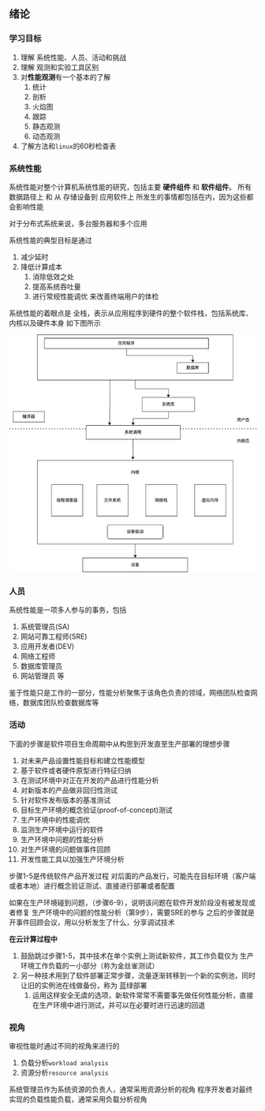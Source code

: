 ## 绪论

### 学习目标
1. 理解 系统性能、人员、活动和挑战
2. 理解 观测和实验工具区别
3. 对**性能观测**有一个基本的了解
   1. 统计
   2. 剖析
   3. 火焰图
   4. 跟踪
   5. 静态观测
   6. 动态观测
4. 了解方法和`linux`的60秒检查表


### 系统性能

系统性能对整个计算机系统性能的研究，包括主要 **硬件组件** 和 **软件组件**。
所有 数据路径上 和 从 存储设备到 应用软件上 所发生的事情都包括在内，因为这些都会影响性能

对于分布式系统来说，多台服务器和多个应用

系统性能的典型目标是通过
1. 减少延时
2. 降低计算成本
   1. 消除低效之处
   2. 提高系统吞吐量
   3. 进行常规性能调优
来改善终端用户的体检

系统性能的着眼点是 全栈，表示从应用程序到硬件的整个软件栈，包括系统库、内核以及硬件本身
如下图所示

![通用系统软件栈](%E9%80%9A%E7%94%A8%E7%B3%BB%E7%BB%9F%E8%BD%AF%E4%BB%B6%E6%A0%88.jpg)

### 人员

系统性能是一项多人参与的事务，包括
1. 系统管理员(SA)
2. 网站可靠工程师(SRE)
3. 应用开发者(DEV)
4. 网络工程师
5. 数据库管理员
6. 网站管理员
等

鉴于性能只是工作的一部分，性能分析聚焦于该角色负责的领域，网络团队检查网络，数据库团队检查数据库等

### 活动

下面的步骤是软件项目生命周期中从构思到开发直至生产部署的理想步骤

1.  对未来产品设置性能目标和建立性能模型
2.  基于软件或者硬件原型进行特征归纳
3.  在测试环境中对正在开发的产品进行性能分析
4.  对新版本的产品做非回归性测试
5.  针对软件发布版本的基准测试
6.  目标生产环境的概念验证(proof-of-concept)测试
7.  生产环境中的性能调优
8.  监测生产环境中运行的软件
9.  生产环境中问题的性能分析
10. 对生产环境的问题做事件回顾
11. 开发性能工具以加强生产环境分析

步骤1-5是传统软件产品开发过程
对后面的产品发行，可能先在目标环境（客户端或者本地）进行概念验证测试、直接进行部署或者配置

如果在生产环境碰到问题，（步骤6-9），说明该问题在软件开发阶段没有被发现或者修复
生产环境中的问题的性能分析（第9步），需要SRE的参与
之后的步骤就是开事件回顾会议，用以分析发生了什么，分享调试技术

**在云计算过程中**
1. 鼓励跳过步骤1-5，其中技术在单个实例上测试新软件，其工作负载仅为 生产环境工作负载的一小部分（称为金丝雀测试）
2. 另一种技术用到了软件部署正常步骤，流量逐渐转移到一个新的实例池，同时让旧的实例池在线做备份，称为 蓝绿部署
   1. 运用这样安全无虞的选项，新软件常常不需要事先做任何性能分析，直接在生产环境中进行测试，并可以在必要时进行迅速的回退

### 视角

审视性能时通过不同的视角来进行的
1. 负载分析`workload analysis`
2. 资源分析`resource analysis`

系统管理员作为系统资源的负责人，通常采用资源分析的视角
程序开发者对最终实现的负载性能负载，通常采用负载分析视角

